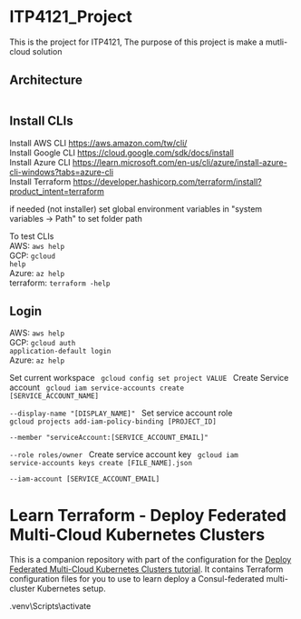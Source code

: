 # ITP4121_Project

This is the project for ITP4121, The purpose of this project is make a mutli-cloud solution

## Architecture

<img></img>

## Install CLIs
Install AWS CLI
https://aws.amazon.com/tw/cli/ <br>
Install Google CLI
https://cloud.google.com/sdk/docs/install <br>
Install Azure CLI
https://learn.microsoft.com/en-us/cli/azure/install-azure-cli-windows?tabs=azure-cli <br>
Install Terraform
https://developer.hashicorp.com/terraform/install?product_intent=terraform <br>

if needed (not installer) set global environment variables in
"system variables -> Path" to set folder path

To test CLIs <br>
AWS: <code>aws help</code> <br>
GCP: <code>gcloud help</code> <br>
Azure: <code>az help</code> <br>
terraform: <code>terraform -help</code> <br>

## Login <br>
AWS: <code>aws help</code> <br>
GCP: <code>gcloud auth application-default login </code> <br>
Azure: <code>az help</code> <br>

Set current workspace
<code> gcloud config set project VALUE </code>
Create Service account
<code>
gcloud iam service-accounts create [SERVICE_ACCOUNT_NAME] \
  --display-name "[DISPLAY_NAME]"
</code>
Set service account role
<code>
gcloud projects add-iam-policy-binding [PROJECT_ID] \
    --member "serviceAccount:[SERVICE_ACCOUNT_EMAIL]" \
    --role roles/owner
</code>
Create service account key
<code>
gcloud iam service-accounts keys create [FILE_NAME].json \
  --iam-account [SERVICE_ACCOUNT_EMAIL]
</code>

# Learn Terraform - Deploy Federated Multi-Cloud Kubernetes Clusters

This is a companion repository with part of the configuration for the [Deploy
Federated Multi-Cloud Kubernetes Clusters
tutorial](https://developer.hashicorp.com/terraform/tutorials/networking/multicloud-kubernetes). It contains Terraform
configuration files for you to use to learn deploy a Consul-federated
multi-cluster Kubernetes setup.

.venv\Scripts\activate